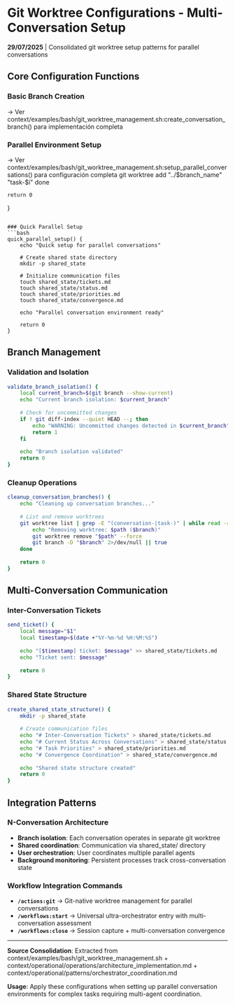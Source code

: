 # Git Worktree Configurations - Multi-Conversation Setup

**29/07/2025** | Consolidated git worktree setup patterns for parallel conversations

## Core Configuration Functions

### Basic Branch Creation
→ Ver context/examples/bash/git_worktree_management.sh:create_conversation_branch() para implementación completa

### Parallel Environment Setup
→ Ver context/examples/bash/git_worktree_management.sh:setup_parallel_conversations() para configuración completa
        git worktree add "../$branch_name" "task-$i"
    done
    
    return 0
}
```

### Quick Parallel Setup
```bash
quick_parallel_setup() {
    echo "Quick setup for parallel conversations"
    
    # Create shared state directory
    mkdir -p shared_state
    
    # Initialize communication files
    touch shared_state/tickets.md
    touch shared_state/status.md
    touch shared_state/priorities.md
    touch shared_state/convergence.md
    
    echo "Parallel conversation environment ready"
    
    return 0
}
```

## Branch Management

### Validation and Isolation
```bash
validate_branch_isolation() {
    local current_branch=$(git branch --show-current)
    echo "Current branch isolation: $current_branch"
    
    # Check for uncommitted changes
    if ! git diff-index --quiet HEAD --; then
        echo "WARNING: Uncommitted changes detected in $current_branch"
        return 1
    fi
    
    echo "Branch isolation validated"
    return 0
}
```

### Cleanup Operations
```bash
cleanup_conversation_branches() {
    echo "Cleaning up conversation branches..."
    
    # List and remove worktrees
    git worktree list | grep -E "(conversation-|task-)" | while read -r path branch _; do
        echo "Removing worktree: $path ($branch)"
        git worktree remove "$path" --force
        git branch -D "$branch" 2>/dev/null || true
    done
    
    return 0
}
```

## Multi-Conversation Communication

### Inter-Conversation Tickets
```bash
send_ticket() {
    local message="$1"
    local timestamp=$(date +"%Y-%m-%d %H:%M:%S")
    
    echo "[$timestamp] ticket: $message" >> shared_state/tickets.md
    echo "Ticket sent: $message"
    
    return 0
}
```

### Shared State Structure
```bash
create_shared_state_structure() {
    mkdir -p shared_state
    
    # Create communication files
    echo "# Inter-Conversation Tickets" > shared_state/tickets.md
    echo "# Current Status Across Conversations" > shared_state/status.md
    echo "# Task Priorities" > shared_state/priorities.md
    echo "# Convergence Coordination" > shared_state/convergence.md
    
    echo "Shared state structure created"
    return 0
}
```

## Integration Patterns

### N-Conversation Architecture
- **Branch isolation**: Each conversation operates in separate git worktree
- **Shared coordination**: Communication via shared_state/ directory
- **User orchestration**: User coordinates multiple parallel agents
- **Background monitoring**: Persistent processes track cross-conversation state

### Workflow Integration Commands
- **`/actions:git`** → Git-native worktree management for parallel conversations
- **`/workflows:start`** → Universal ultra-orchestrator entry with multi-conversation assessment
- **`/workflows:close`** → Session capture + multi-conversation convergence

---
**Source Consolidation**: Extracted from context/examples/bash/git_worktree_management.sh + context/operational/operations/architecture_implementation.md + context/operational/patterns/orchestrator_coordination.md

**Usage**: Apply these configurations when setting up parallel conversation environments for complex tasks requiring multi-agent coordination.
